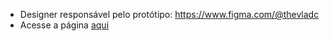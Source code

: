- Designer responsável pelo protótipo: https://www.figma.com/@thevladc
- Acesse a página <a href="https://alvarolspeixoto.github.io/growth-site-ps/">aqui</a>
